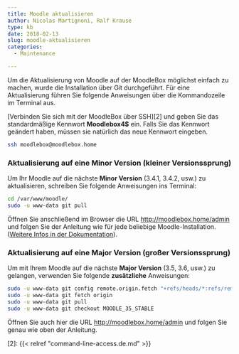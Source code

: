 ```yaml
---
title: Moodle aktualisieren
author: Nicolas Martignoni, Ralf Krause
type: kb
date: 2018-02-13
slug: moodle-aktualisieren
categories:
  - Maintenance

---
```

Um die Aktualisierung von Moodle auf der MoodleBox möglichst einfach zu machen, wurde die Installation über Git durchgeführt. Für eine Aktualisierung führen Sie folgende Anweisungen über die Kommandozeile im Terminal aus.

[Verbinden Sie sich mit der MoodleBox über SSH][2] und geben Sie das standardmäßige Kennwort __Moodlebox4$__ ein. Falls Sie das Kennwort geändert haben, müssen sie natürlich das neue Kennwort eingeben.

```bash
ssh moodlebox@moodlebox.home
```

### Aktualisierung auf eine __Minor Version__ (kleiner Versionssprung)

Um Ihr Moodle auf die nächste __Minor Version__ (3.4.1, 3.4.2, usw.) zu aktualisieren, schreiben Sie folgende Anweisungen ins Terminal:

```bash
cd /var/www/moodle/
sudo -u www-data git pull
```

Öffnen Sie anschließend im Browser die URL http://moodlebox.home/admin und folgen Sie der Anleitung wie für jede beliebige Moodle-Installation. ([Weitere Infos in der Dokumentation][1]).


### Aktualisierung auf eine __Major Version__ (großer Versionssprung)

Um mit Ihrem Moodle auf die nächste __Major Version__ (3.5, 3.6, usw.) zu gelangen, verwenden Sie folgende __zusätzliche__ Anweisungen:

```bash
sudo -u www-data git config remote.origin.fetch "+refs/heads/*:refs/remotes/origin/*"
sudo -u www-data git fetch origin
sudo -u www-data git pull
sudo -u www-data git checkout MOODLE_35_STABLE
```

Öffnen Sie auch hier die URL http://moodlebox.home/admin und folgen Sie genau wie oben der Anleitung.

 [1]: https://docs.moodle.org/de/Aktualisierung_von_Moodle
 [2]: {{< relref "command-line-access.de.md" >}}
